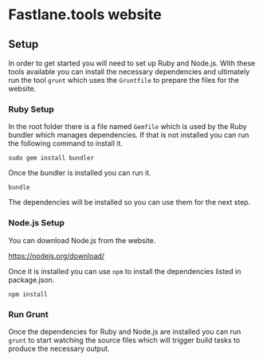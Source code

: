 # Fastlane.tools website

## Setup

In order to get started you will need to set up Ruby and Node.js. With these
tools available you can install the necessary dependencies and ultimately
run the tool `grunt` which uses the `Gruntfile` to prepare the files for
the website.

### Ruby Setup

In the root folder there is a file named `Gemfile` which is used by the Ruby
bundler which manages dependencies. If that is not installed you can run the 
following command to install it.

```
sudo gem install bundler
```

Once the bundler is installed you can run it.

```
bundle
```

The dependencies will be installed so you can use them for the next step.

### Node.js Setup

You can download Node.js from the website.

https://nodejs.org/download/

Once it is installed you can use `npm` to install the dependencies listed
in package.json.

`npm install`

### Run Grunt

Once the dependencies for Ruby and Node.js are installed you can run `grunt` 
to start watching the source files which will trigger build tasks to produce
the necessary output.
